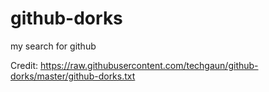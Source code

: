 # github-dorks
my search for github 


Credit: https://raw.githubusercontent.com/techgaun/github-dorks/master/github-dorks.txt



